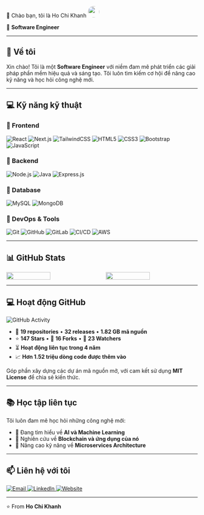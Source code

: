 👋 Chào bạn, tôi là Ho Chi Khanh  <img src="https://static.vecteezy.com/system/resources/previews/010/310/892/non_2x/vietnam-flag-icon-sign-png.png" width="30" height="30" style="border-radius:50%;" />


💼 **Software Engineer**

---

## 🚀 Về tôi
Xin chào! Tôi là một **Software Engineer** với niềm đam mê phát triển các giải pháp phần mềm hiệu quả và sáng tạo. Tôi luôn tìm kiếm cơ hội để nâng cao kỹ năng và học hỏi công nghệ mới.

---

## 💻 Kỹ năng kỹ thuật

### 🔹 Frontend
<p>
  <img alt="React" src="https://img.shields.io/badge/-React-61DAFB?style=for-the-badge&logo=react&logoColor=black" />
  <img alt="Next.js" src="https://img.shields.io/badge/-Next.js-000000?style=for-the-badge&logo=next.js&logoColor=white" />
  <img alt="TailwindCSS" src="https://img.shields.io/badge/-TailwindCSS-38B2AC?style=for-the-badge&logo=tailwind-css&logoColor=white" />
  <img alt="HTML5" src="https://img.shields.io/badge/-HTML5-E34F26?style=for-the-badge&logo=html5&logoColor=white" />
  <img alt="CSS3" src="https://img.shields.io/badge/-CSS3-1572B6?style=for-the-badge&logo=css3&logoColor=white" />
  <img alt="Bootstrap" src="https://img.shields.io/badge/-Bootstrap-7952B3?style=for-the-badge&logo=bootstrap&logoColor=white" />
  <img alt="JavaScript" src="https://img.shields.io/badge/-JavaScript-F7DF1E?style=for-the-badge&logo=javascript&logoColor=black" />
</p>

### 🔹 Backend
<p>
  <img alt="Node.js" src="https://img.shields.io/badge/-Node.js-339933?style=for-the-badge&logo=node.js&logoColor=white" />
  <img alt="Java" src="https://img.shields.io/badge/-Java-007396?style=for-the-badge&logo=java&logoColor=white" />
  <img alt="Express.js" src="https://img.shields.io/badge/-Express.js-000000?style=for-the-badge&logo=express&logoColor=white" />
</p>

### 🔹 Database
<p>
  <img alt="MySQL" src="https://img.shields.io/badge/-MySQL-4479A1?style=for-the-badge&logo=mysql&logoColor=white" />
  <img alt="MongoDB" src="https://img.shields.io/badge/-MongoDB-47A248?style=for-the-badge&logo=mongodb&logoColor=white" />
</p>

### 🔹 DevOps & Tools
<p>
  <img alt="Git" src="https://img.shields.io/badge/-Git-F05032?style=for-the-badge&logo=git&logoColor=white" />
  <img alt="GitHub" src="https://img.shields.io/badge/-GitHub-181717?style=for-the-badge&logo=github&logoColor=white" />
  <img alt="GitLab" src="https://img.shields.io/badge/-GitLab-FCA121?style=for-the-badge&logo=gitlab&logoColor=white" />
  <img alt="CI/CD" src="https://img.shields.io/badge/-CI%2FCD-2088FF?style=for-the-badge&logo=github-actions&logoColor=white" />
  <img alt="AWS" src="https://img.shields.io/badge/-AWS-232F3E?style=for-the-badge&logo=amazon-aws&logoColor=white" />
</p>

---

<h2>📊 GitHub Stats</h2>

<div style="display: flex; gap: 20px; flex-wrap: wrap;">
  <img src="https://github-profile-summary-cards.vercel.app/api/cards/stats?username=khanhchi423&theme=tokyonight" width="48%" />
  <img src="https://github-profile-summary-cards.vercel.app/api/cards/repos-per-language?username=khanhchi423&theme=tokyonight" width="48%" />
</div>

---

## 💻 Hoạt động GitHub

<img src="./path-to-your-image.png" alt="GitHub Activity" />

- 🔹 **19 repositories** • **32 releases** • **1.82 GB mã nguồn**
- ⭐ **147 Stars** • 🍴 **16 Forks** • 👀 **23 Watchers**
- ⏳ **Hoạt động liên tục trong 4 năm**
- 📈 **Hơn 1.52 triệu dòng code được thêm vào**

Góp phần xây dựng các dự án mã nguồn mở, với cam kết sử dụng **MIT License** để chia sẻ kiến thức.

---

## 📚 Học tập liên tục
Tôi luôn đam mê học hỏi những công nghệ mới:

- 🤖 Đang tìm hiểu về **AI và Machine Learning**
- 🔗 Nghiên cứu về **Blockchain và ứng dụng của nó**
- 🧩 Nâng cao kỹ năng về **Microservices Architecture**

---

## 📫 Liên hệ với tôi
<p>
  <a href="mailto:khanhho741@gmail.com">
    <img alt="Email" src="https://img.shields.io/badge/Email-hochikhanh@gmail.com-red?style=for-the-badge&logo=gmail" />
  </a>
  <a href="https://www.linkedin.com/in/hochikhanh/">
    <img alt="LinkedIn" src="https://img.shields.io/badge/LinkedIn-Ho_Chi_Khanh-blue?style=for-the-badge&logo=linkedin" />
  </a>
  <a href="https://hochikhanh.dev">
    <img alt="Website" src="https://img.shields.io/badge/Website-hochikhanh.dev-green?style=for-the-badge&logo=safari" />
  </a>
</p>

---

⭐️ From **Ho Chi Khanh**
